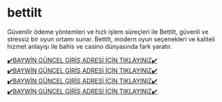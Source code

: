 # bettilt
Güvenilir ödeme yöntemleri ve hızlı işlem süreçleri ile Bettilt, güvenli ve stressiz bir oyun ortamı sunar. Bettilt, modern oyun seçenekleri ve kaliteli hizmet anlayışı ile bahis ve casino dünyasında fark yaratır.

<a href="https://www105baywin.com/">✔️BAYWİN GÜNCEL GİRİŞ ADRESİ İÇİN TIKLAYINIZ✔️<a/><br>
<a href="https://www105baywin.com/">✔️BAYWİN GÜNCEL GİRİŞ ADRESİ İÇİN TIKLAYINIZ✔️<a/><br>
<a href="https://www105baywin.com/">✔️BAYWİN GÜNCEL GİRİŞ ADRESİ İÇİN TIKLAYINIZ✔️<a/><br>
<a href="https://www105baywin.com/">✔️BAYWİN GÜNCEL GİRİŞ ADRESİ İÇİN TIKLAYINIZ✔️<a/>

